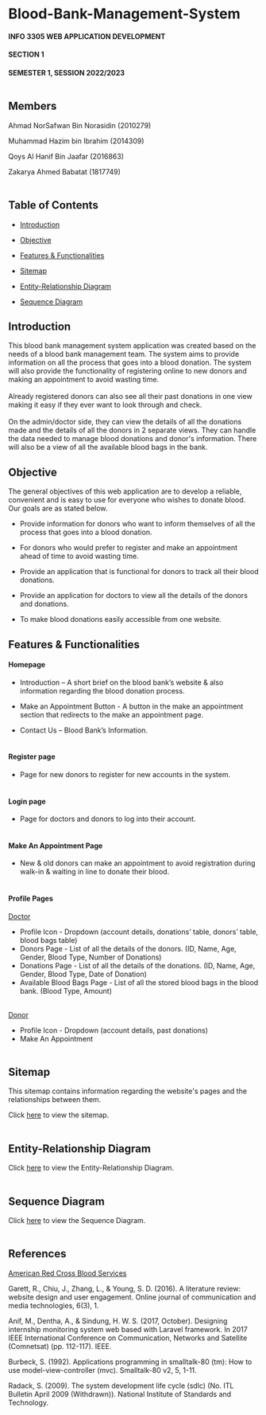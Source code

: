 # Blood-Bank-Management-System
  
#### INFO 3305 WEB APPLICATION DEVELOPMENT
#### SECTION 1
#### SEMESTER 1, SESSION 2022/2023<br></br>

 
## Members
Ahmad NorSafwan Bin Norasidin (2010279)
  
Muhammad Hazim bin Ibrahim (2014309)
  
Qoys Al Hanif Bin Jaafar (2016863)
  
Zakarya Ahmed Babatat (1817749)<br></br>
	
	
## Table of Contents
- [Introduction](#introduction)

- [Objective](#objective)

- [Features & Functionalities](#features--functionalities)
	
- [Sitemap](#sitemap)
	
- [Entity-Relationship Diagram](#entity-relationship-diagram)
	
- [Sequence Diagram](#sequence-diagram)

  
## Introduction

This blood bank management system application was created based on the needs of a blood bank management team. The system aims to provide information on all the process that goes into a blood donation. The system will also provide the functionality of registering online to new donors and making an appointment to avoid wasting time.<br/><br/>
Already registered donors can also see all their past donations in one view making it easy if they ever want to look through and check.<br/><br/>
On the admin/doctor side, they can view the details of all the donations made and the details of all the donors in 2 separate views. They can handle the data needed to manage blood donations and donor's information. There will also be a view of all the available blood bags in the bank.
	

## Objective

The general objectives of this web application are to develop a reliable, convenient and is easy to use for everyone who wishes to donate blood. Our goals are as stated below.

- Provide information for donors who want to inform themselves of all the process that goes into a blood donation.
  
- For donors who would prefer to register and make an appointment ahead of time to avoid wasting time.

- Provide an application that is functional for donors to track all their blood donations.
  
- Provide an application for doctors to view all the details of the donors and donations.
  
- To make blood donations easily accessible from one website.

	
## Features & Functionalities

#### Homepage
- Introduction – A short brief on the blood bank’s website & also information regarding the blood donation process.
	
- Make an Appointment Button - A button in the make an appointment section that redirects to the make an appointment page.
	
- Contact Us – Blood Bank’s Information.<br/><br/>
	  
	
#### Register page
- Page for new donors to register for new accounts in the system.<br/><br/>
	
    
#### Login page
- Page for doctors and donors to log into their account.<br/><br/>


 #### Make An Appointment Page
  
- New & old donors can make an appointment to avoid registration during walk-in & waiting in line to donate their blood.<br></br>


#### Profile Pages
	
<ins>Doctor</ins>
  
- Profile Icon - Dropdown (account details, donations’ table, donors’ table, blood bags table) 
- Donors Page - List of all the details of the donors. (ID, Name, Age, Gender, Blood Type, Number of Donations)
- Donations Page - List of all the details of the donations. (ID, Name, Age, Gender, Blood Type, Date of Donation)
- Available Blood Bags Page - List of all the stored blood bags in the blood bank. (Blood Type, Amount)<br/><br/>

<ins>Donor</ins>

- Profile Icon - Dropdown (account details, past donations) 
- Make An Appointment<br/><br/>

	

## Sitemap

This sitemap contains information regarding the website's pages and the relationships between them.

Click [here](https://github.com/dumpacson/Blood-Bank-Management-System/issues/1#issue-1512838003) to view the sitemap.<br/><br/>
	
	
## Entity-Relationship Diagram



Click [here](https://github.com/dumpacson/Blood-Bank-Management-System/issues/3#issue-1512842140) to view the Entity-Relationship Diagram.<br/><br/>
	

## Sequence Diagram

Click [here](https://github.com/dumpacson/Blood-Bank-Management-System/issues/4#issue-1512850541) to view the Sequence Diagram.<br/><br/>


## References
	
[American Red Cross Blood Services](https://www.redcrossblood.org/)

Garett, R., Chiu, J., Zhang, L., & Young, S. D. (2016). A literature review: website design and user engagement. Online journal of communication and media technologies, 6(3), 1.
	
Anif, M., Dentha, A., & Sindung, H. W. S. (2017, October). Designing internship monitoring system web based with Laravel framework. In 2017 IEEE International Conference on Communication, Networks and Satellite (Comnetsat) (pp. 112-117). IEEE.
	
Burbeck, S. (1992). Applications programming in smalltalk-80 (tm): How to use model-view-controller (mvc). Smalltalk-80 v2, 5, 1-11.
	
Radack, S. (2009). The system development life cycle (sdlc) (No. ITL Bulletin April 2009 (Withdrawn)). National Institute of Standards and Technology.
